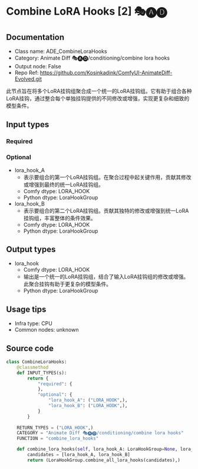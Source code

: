 # Combine LoRA Hooks [2] 🎭🅐🅓
## Documentation
- Class name: ADE_CombineLoraHooks
- Category: Animate Diff 🎭🅐🅓/conditioning/combine lora hooks
- Output node: False
- Repo Ref: https://github.com/Kosinkadink/ComfyUI-AnimateDiff-Evolved.git

此节点旨在将多个LoRA挂钩组聚合成一个统一的LoRA挂钩组。它有助于组合各种LoRA挂钩，通过整合每个单独挂钩提供的不同修改或增强，实现更复杂和细致的模型条件。

## Input types
### Required
### Optional
- lora_hook_A
    - 表示要组合的第一个LoRA挂钩组。在聚合过程中起关键作用，贡献其修改或增强到最终的统一LoRA挂钩组。
    - Comfy dtype: LORA_HOOK
    - Python dtype: LoraHookGroup
- lora_hook_B
    - 表示要组合的第二个LoRA挂钩组。贡献其独特的修改或增强到统一LoRA挂钩组，丰富整体的条件效果。
    - Comfy dtype: LORA_HOOK
    - Python dtype: LoraHookGroup

## Output types
- lora_hook
    - Comfy dtype: LORA_HOOK
    - 输出是一个统一的LoRA挂钩组，结合了输入LoRA挂钩组的修改或增强。此聚合挂钩有助于更复杂的模型条件。
    - Python dtype: LoraHookGroup

## Usage tips
- Infra type: CPU
- Common nodes: unknown

## Source code
```python
class CombineLoraHooks:
    @classmethod
    def INPUT_TYPES(s):
        return {
            "required": {
            },
            "optional": {
                "lora_hook_A": ("LORA_HOOK",),
                "lora_hook_B": ("LORA_HOOK",),
            }
        }
    
    RETURN_TYPES = ("LORA_HOOK",)
    CATEGORY = "Animate Diff 🎭🅐🅓/conditioning/combine lora hooks"
    FUNCTION = "combine_lora_hooks"

    def combine_lora_hooks(self, lora_hook_A: LoraHookGroup=None, lora_hook_B: LoraHookGroup=None):
        candidates = [lora_hook_A, lora_hook_B]
        return (LoraHookGroup.combine_all_lora_hooks(candidates),)